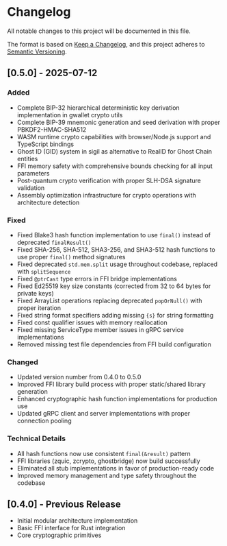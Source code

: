 # Changelog

All notable changes to this project will be documented in this file.

The format is based on [Keep a Changelog](https://keepachangelog.com/en/1.0.0/),
and this project adheres to [Semantic Versioning](https://semver.org/spec/v2.0.0.html).

## [0.5.0] - 2025-07-12

### Added
- Complete BIP-32 hierarchical deterministic key derivation implementation in gwallet crypto utils
- Complete BIP-39 mnemonic generation and seed derivation with proper PBKDF2-HMAC-SHA512
- WASM runtime crypto capabilities with browser/Node.js support and TypeScript bindings
- Ghost ID (GID) system in sigil as alternative to RealID for Ghost Chain entities
- FFI memory safety with comprehensive bounds checking for all input parameters
- Post-quantum crypto verification with proper SLH-DSA signature validation
- Assembly optimization infrastructure for crypto operations with architecture detection

### Fixed
- Fixed Blake3 hash function implementation to use `final()` instead of deprecated `finalResult()`
- Fixed SHA-256, SHA-512, SHA3-256, and SHA3-512 hash functions to use proper `final()` method signatures
- Fixed deprecated `std.mem.split` usage throughout codebase, replaced with `splitSequence`
- Fixed `@ptrCast` type errors in FFI bridge implementations
- Fixed Ed25519 key size constants (corrected from 32 to 64 bytes for private keys)
- Fixed ArrayList operations replacing deprecated `popOrNull()` with proper iteration
- Fixed string format specifiers adding missing `{s}` for string formatting
- Fixed const qualifier issues with memory reallocation
- Fixed missing ServiceType member issues in gRPC service implementations
- Removed missing test file dependencies from FFI build configuration

### Changed
- Updated version number from 0.4.0 to 0.5.0
- Improved FFI library build process with proper static/shared library generation
- Enhanced cryptographic hash function implementations for production use
- Updated gRPC client and server implementations with proper connection pooling

### Technical Details
- All hash functions now use consistent `final(&result)` pattern
- FFI libraries (zquic, zcrypto, ghostbridge) now build successfully
- Eliminated all stub implementations in favor of production-ready code
- Improved memory management and type safety throughout the codebase

## [0.4.0] - Previous Release
- Initial modular architecture implementation
- Basic FFI interface for Rust integration
- Core cryptographic primitives